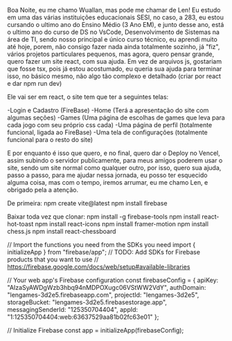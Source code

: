 Boa Noite, eu me chamo Wuallan, mas pode me chamar de Len!
Eu estudo em uma das várias instituições educacionais SESI, no caso, a 283, eu estou cursando o ultimo ano do Ensino Médio (3 Ano EM), e junto desse ano, está o ultimo ano do curso de DS no VsCode, Desenvolvimento de Sistemas na área de TI, sendo nosso principal e único curso técnico, eu aprendi muito até hoje, porem, não consigo fazer nada ainda totalmente sozinho, já "fiz", vários projetos particulares pequenos, mas agora, quero pensar grande, quero fazer um site react, com sua ajuda. Em vez de arquivos js, gostariam que fosse tsx, pois já estou acostumado, eu queria sua ajuda para terminar isso, no básico mesmo, não algo tão complexo e detalhado (criar por react e dar npm run dev)

Ele vai ser em react, o site tem que ter a seguintes telas:

-Login e Cadastro (FireBase)
-Home (Terá a apresentação do site com algumas seções)
-Games (Uma página de escolhas de games que leva para cada jogo com seu próprio css cada)
-Uma página de perfil (totalmente funcional, ligada ao FireBase)
-Uma tela de configurações (totalmente funcional para o resto do site)

E por enquanto é isso que quero, e no final, quero dar o Deploy no Vencel, assim subindo o servidor publicamente, para meus amigos poderem usar o site, sendo um site normal como qualquer outro, por isso, quero sua ajuda, passo a passo, para me ajudar nessa jornada, eu posso ter esquecido alguma coisa, mas com o tempo, iremos arrumar, eu me chamo Len, e obrigado pela a atenção.

De primeira:
npm create vite@latest
npm install firebase

Baixar toda vez que clonar:
npm install -g firebase-tools
npm install react-hot-toast
npm install react-icons
npm install framer-motion
npm install chess.js
npm install react-chessboard

// Import the functions you need from the SDKs you need
import { initializeApp } from "firebase/app";
// TODO: Add SDKs for Firebase products that you want to use
// https://firebase.google.com/docs/web/setup#available-libraries

// Your web app's Firebase configuration
const firebaseConfig = {
  apiKey: "AIzaSyAWDgWzb3hbq94nMDPOXugc06VStWW2VdY",
  authDomain: "lengames-3d2e5.firebaseapp.com",
  projectId: "lengames-3d2e5",
  storageBucket: "lengames-3d2e5.firebasestorage.app",
  messagingSenderId: "125350704404",
  appId: "1:125350704404:web:63637529aa81b02fc63e01"
};

// Initialize Firebase
const app = initializeApp(firebaseConfig);